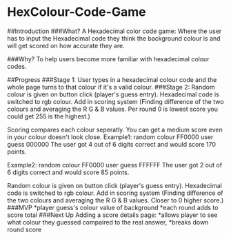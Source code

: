HexColour-Code-Game
===================

##Introduction
###What?
A Hexadecimal color code game:
Where the user has to input the Hexadecimal code they think the background colour is and will get scored on how accurate they are.

###Why?
To help users become more familiar with hexadecimal colour codes.


##Progress
###Stage 1: 
User types in a hexadecimal colour code and the whole page turns to that colour if it's a valid colour.
###Stage 2: 
Random colour is given on button click (player's guess entry). Hexadecimal code is switched to rgb colour. Add in scoring system (Finding difference of the two colours and averaging the R G & B values. Per round 0 is lowest score you could get 255 is the highest.)

Scoring compares each colour seperatly.
You can get a medium score even in your colour doesn't look close.
  Example1:    random colour FF0000
               user guess    000000
              The user got 4 out of 6 digits correct and would score 170 points.

  Example2:    random colour FF0000
               user guess    FFFFFF
              The user got 2 out of 6 digits correct and would score 85 points.
        
Random colour is given on button click (player's guess entry). Hexadecimal code is switched to rgb colour. Add in scoring system (Finding difference of the two colours and averaging the R G & B values. Closer to 0 higher score.)
###MVP
*player guess's colour value of background
*each round adds to score total
###Next Up
Adding a score details page:
*allows player to see what colour they guessed compaired to the real answer,
*breaks down round score